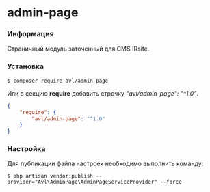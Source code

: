 # admin-page

### Информация

Страничный модуль заточенный для CMS IRsite.

### Установка

```
$ composer require avl/admin-page
```
Или в секцию **require** добавить строчку *"avl/admin-page": "^1.0"*.

```json
{
    "require": {
        "avl/admin-page": "^1.0"
    }
}
```
### Настройка

Для публикации файла настроек необходимо выполнить команду:

```
$ php artisan vendor:publish --provider="Avl\AdminPage\AdminPageServiceProvider" --force
```
